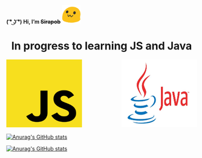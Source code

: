 **( ͡° ͜ʖ ͡°) Hi,  I’m ~~Sirapob~~**
<span> 
  <img src="image.gif" height="50px" width="50px">
</span>
<p></p>
<h1 align="center">In progress to learning JS and Java</h1>


<span>
<a href="https://www.udemy.com" target="_blank"><img src="JS.png" style="width:200px;height:180px;"></a>
<a href="https://www.udemy.com" target="_blank"><img align="right"src="Java.jpg" style="width:200px;height:180px;"></a>
</span>


[![Anurag's GitHub stats](https://github-readme-stats.vercel.app/api?username=fluffyhugger)](https://github.com/Sirapob/github-readme-stats)
  
[![Anurag's GitHub stats](https://github-readme-stats.vercel.app/api/top-langs/?username=fluffyhugger)](https://github.com/anuraghazra/github-readme-stats)
